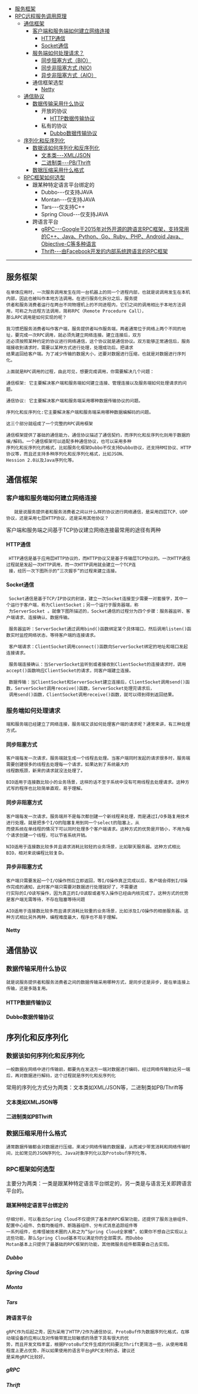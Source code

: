 
* [服务框架](#服务框架)
* [RPC远程服务调⽤原理]()
  * [通信框架](#通信框架)
    * [客户端和服务端如何建⽴⽹络连接](#客户端和服务端如何建⽴⽹络连接)
      * [HTTP通信](#HTTP通信)
      * [Socket通信](#Socket通信)
    * [服务端如何处理请求？](#服务端如何处理请求？)
      * [同步阻塞⽅式（BIO）](#同步阻塞⽅式)
      * [同步⾮阻塞⽅式 (NIO)](#同步⾮阻塞⽅式)
      * [异步⾮阻塞⽅式（AIO）](#异步⾮阻塞⽅式)
    * 通信框架选型
      * [Netty](#Netty)
  * [通信胁议](#通信胁议)
    * [数据传输采⽤什么协议](#数据传输采⽤什么协议)
      * 开放的协议
        * [HTTP数据传输协议](#HTTP数据传输协议)
      * 私有的协议
        * [Dubbo数据传输协议](#Dubbo数据传输协议)
  * [序列化和反序列化](#序列化和反序列化)
    * [数据该如何序列化和反序列化](#数据该如何序列化和反序列化)
      * [⽂本类---XML/JSON](#⽂本类如XMLJSON等)
      * [⼆进制类---PB/Thrift](#⼆进制类如PBThrift)
    * [ 数据压缩采⽤什么格式](#数据压缩采⽤什么格式)
  * [RPC框架如何选型](#RPC框架如何选型)
    * 跟某种特定语⾔平台绑定的
      * Dubbo---仅支持JAVA
      * Montan---仅支持JAVA
      * Tars---仅支持C++
      * Spring Cloud---仅支持JAVA
    * 跨语⾔平台
      * [gRPC---Google于2015年对外开源的跨语⾔RPC框架，⽀持常⽤的C++、Java、Python、Go、Ruby、PHP、Android
Java、Objective-C等多种语⾔](#gRPC)
      * [Thrift---由Facebook开发的内部系统跨语⾔的RPC框架](#Thrift)
---


## 服务框架

    
    在单体应⽤时，⼀次服务调⽤发⽣在同⼀台机器上的同⼀个进程内部，也就是说调⽤发⽣在本机内部，因此也被叫作本地⽅法调⽤。在进⾏服务化拆分之后，服务提
    供者和服务消费者运⾏在两台不同物理机上的不同进程内，它们之间的调⽤相⽐于本地⽅法调⽤，可称之为远程⽅法调⽤，简称RPC（Remote Procedure Call），
    那么RPC调⽤是如何实现的呢？
    
    我习惯把服务消费者叫作客户端，服务提供者叫作服务端，两者通常位于⽹络上两个不同的地址，要完成⼀次RPC调⽤，就必须先建⽴⽹络连接。建⽴连接后，双⽅
    还必须按照某种约定的协议进⾏⽹络通信，这个协议就是通信协议。双⽅能够正常通信后，服务端接收到请求时，需要以某种⽅式进⾏处理，处理成功后，把请求
    结果返回给客户端。为了减少传输的数据⼤⼩，还要对数据进⾏压缩，也就是对数据进⾏序列化。
    
    上⾯就是RPC调⽤的过程，由此可⻅，想要完成调⽤，你需要解决几个问题：
    
    通信框架: 它主要解决客户端和服务端如何建⽴连接、管理连接以及服务端如何处理请求的问题。
    
    通信协议: 它主要解决客户端和服务端采⽤哪种数据传输协议的问题。
    
    序列化和反序列化:它主要解决客户端和服务端采⽤哪种数据编解码的问题。
    
    这三个部分就组成了⼀个完整的RPC调⽤框架
    
    通信框架提供了基础的通信能⼒，通信协议描述了通信契约，⽽序列化和反序列化则⽤于数据的编/解码。⼀个通信框架可以适配多种通信协议，也可以采⽤多种
    序列化和反序列化的格式，⽐如服务化框架Dubbo不仅⽀持Dubbo协议，还⽀持RMI协议、HTTP协议等，⽽且还⽀持多种序列化和反序列化格式，⽐如JSON、
    Hession 2.0以及Java序列化等。

## 通信框架
### 客户端和服务端如何建⽴⽹络连接

       就是说服务提供者和服务消费者之间以什么样的协议进⾏⽹络通信，是采⽤四层TCP、UDP协议，还是采⽤七层HTTP协议，还是采⽤其他协议？

客户端和服务端之间基于TCP协议建⽴⽹络连接最常⽤的途径有两种    

#### HTTP通信

     HTTP通信是基于应⽤层HTTP协议的，⽽HTTP协议⼜是基于传输层TCP协议的。⼀次HTTP通信过程就是发起⼀次HTTP调⽤，⽽⼀次HTTP调⽤就会建⽴⼀个TCP连
     接，经历⼀次下图所示的“三次握⼿”的过程来建⽴连接。
     
#### Socket通信

     Socket通信是基于TCP/IP协议的封装，建⽴⼀次Socket连接⾄少需要⼀对套接字，其中⼀个运⾏于客户端，称为ClientSocket；另⼀个运⾏于服务器端，称
     为ServerSocket 。就像下图所描述的，Socket通信的过程分为四个步骤：服务器监听、客户端请求、连接确认、数据传输。
     
     服务器监听：ServerSocket通过调⽤bind()函数绑定某个具体端⼝，然后调⽤listen()函数实时监控⽹络状态，等待客户端的连接请求。

     客户端请求：ClientSocket调⽤connect()函数向ServerSocket绑定的地址和端⼝发起连接请求。
     
     服务端连接确认：当ServerSocket监听到或者接收到ClientSocket的连接请求时，调⽤accept()函数响应ClientSocket的请求，同客户端建⽴连接。

     数据传输：当ClientSocket和ServerSocket建⽴连接后，ClientSocket调⽤send()函数，ServerSocket调⽤receive()函数，ServerSocket处理完请求后，
     调⽤send()函数，ClientSocket调⽤receive()函数，就可以得到得到返回结果。

### 服务端如何处理请求

    端和服务端已经建⽴了⽹络连接，服务端⼜该如何处理客户端的请求呢？通常来讲，有三种处理⽅式。

#### 同步阻塞⽅式

    客户端每发⼀次请求，服务端就⽣成⼀个线程去处理。当客户端同时发起的请求很多时，服务端需要创建很多的线程去处理每⼀个请求，如果达到了系统最⼤的
    线程数瓶颈，新来的请求就没法处理了。
    
    BIO适⽤于连接数⽐较⼩的业务场景，这样的话不⾄于系统中没有可⽤线程去处理请求。这种⽅式写的程序也⽐较简单直观，易于理解。

    
#### 同步⾮阻塞⽅式 

    客户端每发⼀次请求，服务端并不是每次都创建⼀个新线程来处理，⽽是通过I/O多路复⽤技术进⾏处理。就是把多个I/O的阻塞复⽤到同⼀个select的阻塞上，从
    ⽽使系统在单线程的情况下可以同时处理多个客户端请求。这种⽅式的优势是开销⼩，不⽤为每个请求创建⼀个线程，可以节省系统开销。
    
    NIO适⽤于连接数⽐较多并且请求消耗⽐较轻的业务场景，⽐如聊天服务器。这种⽅式相⽐BIO，相对来说编程⽐较复杂。
    
#### 异步⾮阻塞⽅式

    客户端只需要发起⼀个I/O操作然后⽴即返回，等I/O操作真正完成以后，客户端会得到I/O操作完成的通知，此时客户端只需要对数据进⾏处理就好了，不需要进
    ⾏实际的I/O读写操作，因为真正的I/O读取或者写⼊操作已经由内核完成了。这种⽅式的优势是客户端⽆需等待，不存在阻塞等待问题

    AIO适⽤于连接数⽐较多⽽且请求消耗⽐较重的业务场景，⽐如涉及I/O操作的相册服务器。这种⽅式相⽐另外两种，编程难度最⼤，程序也不易于理解。

#### Netty


## 通信胁议
### 数据传输采⽤什么协议
    
    就是说服务提供者和服务消费者之间的数据传输采⽤哪种⽅式，是同步还是异步，是在单连接上传输，还是多路复⽤。

#### HTTP数据传输协议

#### Dubbo数据传输协议
    

## 序列化和反序列化
### 数据该如何序列化和反序列化

    ⼀般数据在⽹络中进⾏传输前，都要先在发送⽅⼀端对数据进⾏编码，经过⽹络传输到达另⼀端后，再对数据进⾏解码，这个过程就是序列化和反序列化

常⽤的序列化⽅式分为两类：⽂本类如XML/JSON等，⼆进制类如PB/Thrift等

#### ⽂本类如XMLJSON等

#### ⼆进制类如PBThrift



### 数据压缩采⽤什么格式

    通常数据传输都会对数据进⾏压缩，来减少⽹络传输的数据量，从⽽减少带宽消耗和⽹络传输时间，⽐如常⻅的JSON序列化、Java对象序列化以及Protobuf序列化等。


### RPC框架如何选型

主要分为两类：⼀类是跟某种特定语⾔平台绑定的，另⼀类是与语⾔⽆关即跨语⾔平台的。

#### 跟某种特定语⾔平台绑定的

    仔细分析，可以看出Spring Cloud不仅提供了基本的RPC框架功能，还提供了服务注册组件、配置中⼼组件、负载均衡组件、断路器组件、分布式消息追踪组件等
    ⼀系列组件，也难怪被技术圈的⼈称之为“Spring Cloud全家桶”。如果你不想⾃⼰实现以上这些功能，那么Spring Cloud基本可以满⾜你的全部需求。⽽Dubbo
    Motan基本上只提供了最基础的RPC框架的功能，其他微服务组件都需要⾃⼰去实现。

##### Dubbo
##### Spring Cloud
##### Monta
##### Tars



#### 跨语⾔平台

    gRPC作为后起之秀，因为采⽤了HTTP/2作为通信协议、ProtoBuf作为数据序列化格式，在移动端设备的应⽤以及对传输带宽⽐较敏感的场景下具有很⼤的优
    势，⽽且开发⽂档丰富，根据ProtoBuf⽂件⽣成的代码要⽐Thrift更简洁⼀些，从使⽤难易程度上更占优势，所以如果使⽤的语⾔平台gRPC⽀持的话，建议还
    是采⽤gRPC⽐较好。

##### gRPC

##### Thrift
    
    
    

    
    
    
